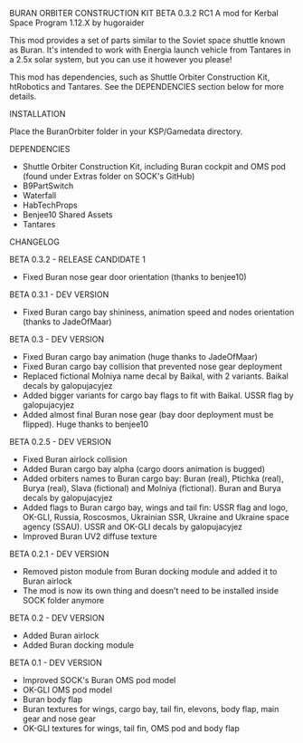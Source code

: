 BURAN ORBITER CONSTRUCTION KIT BETA 0.3.2 RC1
A mod for Kerbal Space Program 1.12.X by hugoraider

This mod provides a set of parts similar to the Soviet space shuttle known as Buran. It's intended to work with Energia launch vehicle from Tantares in a 2.5x solar system, but you can use it however you please!

This mod has dependencies, such as Shuttle Orbiter Construction Kit, htRobotics and Tantares. See the DEPENDENCIES section below for more details.

INSTALLATION

Place the BuranOrbiter folder in your KSP/Gamedata directory.

DEPENDENCIES
- Shuttle Orbiter Construction Kit, including Buran cockpit and OMS pod (found under Extras folder on SOCK's GitHub)
- B9PartSwitch
- Waterfall
- HabTechProps
- Benjee10 Shared Assets
- Tantares

CHANGELOG

BETA 0.3.2 - RELEASE CANDIDATE 1
- Fixed Buran nose gear door orientation (thanks to benjee10)

BETA 0.3.1 - DEV VERSION
- Fixed Buran cargo bay shininess, animation speed and nodes orientation (thanks to JadeOfMaar)

BETA 0.3 - DEV VERSION
- Fixed Buran cargo bay animation (huge thanks to JadeOfMaar)
- Fixed Buran cargo bay collision that prevented nose gear deployment
- Replaced fictional Molniya name decal by Baikal, with 2 variants. Baikal decals by galopujacyjez
- Added bigger variants for cargo bay flags to fit with Baikal. USSR flag by galopujacyjez
- Added almost final Buran nose gear (bay door deployment must be flipped). Huge thanks to benjee10

BETA 0.2.5 - DEV VERSION
- Fixed Buran airlock collision
- Added Buran cargo bay alpha (cargo doors animation is bugged)
- Added orbiters names to Buran cargo bay: Buran (real), Ptichka (real), Burya (real), Slava (fictional) and Molniya (fictional). Buran and Burya decals by galopujacyjez
- Added flags to Buran cargo bay, wings and tail fin: USSR flag and logo, OK-GLI, Russia, Roscosmos, Ukrainian SSR, Ukraine and Ukraine space agency (SSAU). USSR and OK-GLI decals by galopujacyjez
- Improved Buran UV2 diffuse texture

BETA 0.2.1 - DEV VERSION
- Removed piston module from Buran docking module and added it to Buran airlock
- The mod is now its own thing and doesn't need to be installed inside SOCK folder anymore

BETA 0.2 - DEV VERSION
- Added Buran airlock
- Added Buran docking module

BETA 0.1 - DEV VERSION
- Improved SOCK's Buran OMS pod model
- OK-GLI OMS pod model
- Buran body flap
- Buran textures for wings, cargo bay, tail fin, elevons, body flap, main gear and nose gear
- OK-GLI textures for wings, tail fin, OMS pod and body flap
